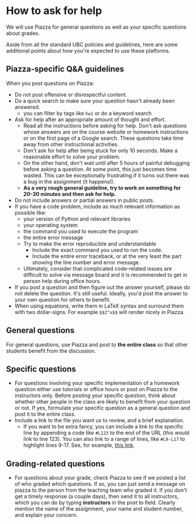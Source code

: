 # How to ask for help

We will use Piazza for general questions as well as your specific questions about grades.

Aside from all the standard UBC policies and guidelines, here are some additional points about how you're expected to use these platforms.

## Piazza-specific Q&A guidelines

When you post questions on Piazza: 
- Do not post offensive or disrespectful content.
- Do a quick search to make sure your question hasn't already been answered.
  - you can filter by tags like `hw1` or do a keyword search
- Ask for help after an appropriate amount of thought and effort.
    - Read all the instructions before asking for help. Don't ask questions whose answers are on the course website or homework instructions or on the first page of a Google search. These questions take time away from other instructional activities.
    - Don't ask for help after being stuck for only 10 seconds. Make a reasonable effort to solve your problem.
   - On the other hand, don't wait until after 5 hours of painful debugging before asking a question. At some point, this just becomes time wasted. This can be exceptionally frustrating if it turns out there was a bug in the assignment (it happens!).
   - **As a very rough general guideline, try to work on something for 20-30 minutes and then ask for help.**  
- Do not include answers or partial answers in public posts.
- If you have a code problem, include as much relevant information as possible like:
  - your version of Python and relevant libraries
  - your operating system
  - the command you used to execute the program
  - the entire error message
  - Try to make the error reproducible and understandable
      - Include the exact command you used to run the code.
      - Include the entire error traceback, or at the very least the part showing the line number and error message.
  - Ultimately, consider that complicated code-related issues are difficult to solve via message board and it is recommended to get in person help during office hours. 
- If you post a question and then figure out the answer yourself, please do not delete the question. It's still useful. Ideally, you'd post the answer to your own question for others to benefit.     
- When using equations, write them in LaTeX syntax and surround them with two dollar-signs. For example `$$2^x$$` will render nicely in Piazza.

## General questions

For general questions, use Piazza and post to **the entire class** so that other students benefit from the discussion.  

## Specific questions 
- For questions involving your specific implementation of a homework question either use tutorials or office hours or post on Piazza to the instructors only. Before posting your specific question, think about whether other people in the class are likely to benefit from your question or not. If yes, formulate your specific question as a general question and post it to the entire class.  
- Include a link to the file you want us to review, and a brief explanation.
  - If you want to be extra fancy, you can include a link to the specific line by appending a code like `#L123` to the end of the URL (this would link to line 123). You can also link to a range of lines, like `#L9-L17` to highlight lines 9-17. See, for example, [this link](https://github.com/mgelbart/rhomboid/blob/master/src/run_tests.py#L9-L17).
  
## Grading-related questions  
- For questions about your grade, check Piazza to see if we posted a list of who graded which questions. If so, you can just send a message on piazza to the person from the teaching team who graded it. If you don't get a timely response (a couple days), then send it to all instructors, which you can do by typing **instructors** in the post to field. Clearly mention the name of the assignment, your name and student number, and explain your concern.   

